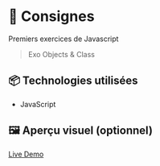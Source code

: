 # 🚀 Consignes

Premiers exercices de Javascript 
> Exo Objects & Class

## 📦 Technologies utilisées

- JavaScript


## 🖼️ Aperçu visuel (optionnel)

[Live Demo]()